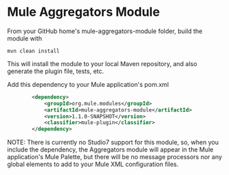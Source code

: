# Mule Aggregators Module

From your GitHub home's mule-aggregators-module folder, build the module with 

```shell
mvn clean install
```

This will install the module to your local Maven repository, and also generate the plugin file, tests, etc.


Add this dependency to your Mule application's pom.xml
```xml
		<dependency>
			<groupId>org.mule.modules</groupId>
			<artifactId>mule-aggregators-module</artifactId>
			<version>1.1.0-SNAPSHOT</version>
			<classifier>mule-plugin</classifier>
		</dependency>
```

NOTE: There is currently no Studio7 support for this module, so, when you include the dependency, the Aggregators module will appear in the Mule application's Mule Palette, but there will be no message processors nor any global elements to add to your Mule XML configuration files.
